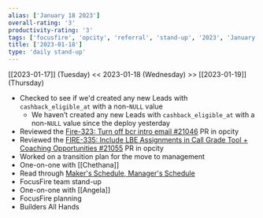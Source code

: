 ```yaml
---
alias: ['January 18 2023']
overall-rating: '3'
productivity-rating: '3'
tags: ['focusfire', 'opcity', 'referral', 'stand-up', '2023', 'January', 'Wednesday']
title: ['2023-01-18']
type: 'daily stand-up'
---
```

[[2023-01-17]] (Tuesday) << 2023-01-18 (Wednesday) >> [[2023-01-19]] (Thursday)

- Checked to see if we'd created any new Leads with `cashback_eligible_at` with a non-`NULL` value
	- We haven’t created any new Leads with `cashback_eligible_at` with a non-`NULL` value since the deploy yesterday
- Reviewed the [Fire-323: Turn off bcr intro email #21046](https://github.com/Opcity/opcity/pull/21046) PR in opcity
- Reviewed the [FIRE-335: Include LBE Assignments in Call Grade Tool + Coaching Opportunities #21055](https://github.com/Opcity/opcity/pull/21055) PR in opcity
- Worked on a transition plan for the move to management
- One-on-one with [[Chethana]]
- Read through [Maker's Schedule, Manager's Schedule](http://www.paulgraham.com/makersschedule.html)
- FocusFire team stand-up
- One-on-one with [[Angela]]
- FocusFire planning
- Builders All Hands